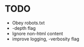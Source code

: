 # TODO

- Obey robots.txt
- -depth flag
- Ignore non-html content
- improve logging, -verbosity flag
